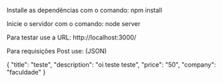 Installe as dependências com o comando:
npm install

Inicie o servidor com o comando:
node server

Para testar use a URL:
http://localhost:3000/

Para requisições Post use: (JSON)

{
    "title": "teste",
    "description": "oi teste teste",
    "price": "50",
    "company": "faculdade"
}